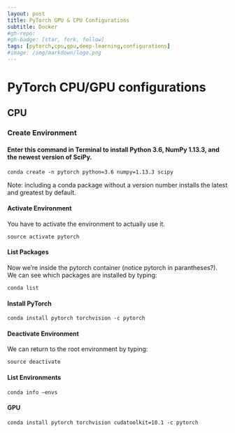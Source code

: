 ```yaml
---
layout: post
title: PyTorch GPU & CPU Configurations
subtitle: Docker
#gh-repo:
#gh-badge: [star, fork, follow]
tags: [pytorch,cpu,gpu,deep-learning,configurations]
#image: /img/markdown/logo.png
---
```

# PyTorch CPU/GPU configurations


## CPU

### Create Environment

#### Enter this command in Terminal to install Python 3.6, NumPy 1.13.3, and the newest version of SciPy.

	conda create -n pytorch python=3.6 numpy=1.13.3 scipy

Note: including a conda package without a version number installs the latest and greatest by default.

#### Activate Environment

You have to activate the environment to actually use it.

	source activate pytorch

#### List Packages

Now we’re inside the pytorch container (notice pytorch in parantheses?). We can see which packages are installed by typing:

	conda list

#### Install PyTorch

	conda install pytorch torchvision -c pytorch

#### Deactivate Environment

We can return to the root environment by typing:

	source deactivate

#### List Environments

	conda info –envs

#### GPU

	conda install pytorch torchvision cudatoolkit=10.1 -c pytorch
